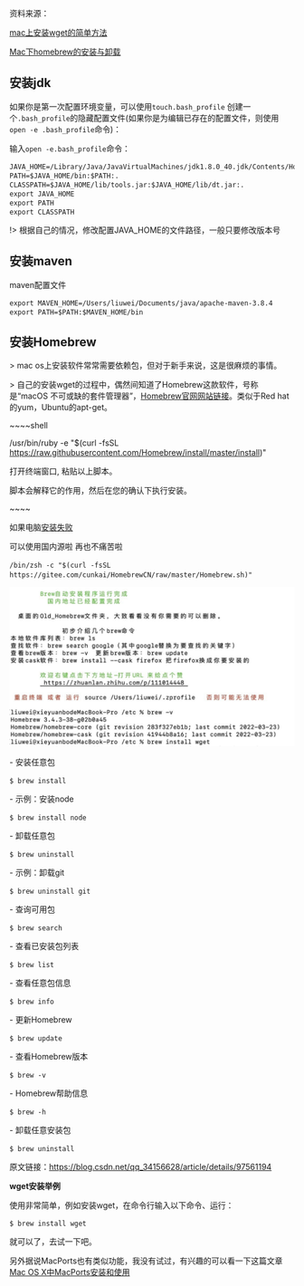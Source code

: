资料来源：

[mac上安装wget的简单方法](https://blog.csdn.net/hyb745250618/article/details/53257294) <br/>

[Mac下homebrew的安装与卸载](https://blog.csdn.net/qq_34156628/article/details/97561194)

## 安装jdk

如果你是第一次配置环境变量，可以使用`touch.bash_profile` 创建一个`.bash_profile`的隐藏配置文件(如果你是为编辑已存在的配置文件，则使用`open -e .bash_profile`命令)：

输入`open -e.bash_profile`命令：

~~~~shell
JAVA_HOME=/Library/Java/JavaVirtualMachines/jdk1.8.0_40.jdk/Contents/Home
PATH=$JAVA_HOME/bin:$PATH:.
CLASSPATH=$JAVA_HOME/lib/tools.jar:$JAVA_HOME/lib/dt.jar:.
export JAVA_HOME
export PATH
export CLASSPATH
~~~~

!>  根据自己的情况，修改配置JAVA_HOME的文件路径，一般只要修改版本号

## 安装maven

maven配置文件

~~~~Shell
export MAVEN_HOME=/Users/liuwei/Documents/java/apache-maven-3.8.4
export PATH=$PATH:$MAVEN_HOME/bin
~~~~

## 安装Homebrew

\> mac os上安装软件常常需要依赖包，但对于新手来说，这是很麻烦的事情。

\> 自己的安装wget的过程中，偶然间知道了Homebrew这款软件，号称是“macOS 不可或缺的套件管理器”，[Homebrew官网网站链接](http://brew.sh/index_zh-cn.html)。类似于Red hat的yum，Ubuntu的apt-get。

\~~~~shell

/usr/bin/ruby -e "$(curl -fsSL https://raw.githubusercontent.com/Homebrew/install/master/install)"

打开终端窗口, 粘贴以上脚本。

脚本会解释它的作用，然后在您的确认下执行安装。

\~~~~

如果电脑[安装失败](https://blog.csdn.net/txl910514/article/details/105880125)

可以使用国内源啦  再也不痛苦啦

`/bin/zsh -c "$(curl -fsSL https://gitee.com/cunkai/HomebrewCN/raw/master/Homebrew.sh)"`

![](large/e6c9d24ely1h0jw2inrrtj20u00gsad3.jpg ":size=80%")

\- 安装任意包

`$ brew install `

\- 示例：安装node

`$ brew install node`

\- 卸载任意包

`$ brew uninstall `

\- 示例：卸载git

`$ brew uninstall git`

\- 查询可用包

`$ brew search `

\- 查看已安装包列表

`$ brew list`

\- 查看任意包信息

`$ brew info `

\- 更新Homebrew

`$ brew update`

\- 查看Homebrew版本

`$ brew -v`

\- Homebrew帮助信息

`$ brew -h`

\- 卸载任意安装包

`$ brew uninstall `

原文链接：https://blog.csdn.net/qq_34156628/article/details/97561194

**wget安装举例**

使用非常简单，例如安装wget，在命令行输入以下命令、运行：

~~~~shell
$ brew install wget
~~~~

就可以了，去试一下吧。

另外据说MacPorts也有类似功能，我没有试过，有兴趣的可以看一下这篇文章[Mac OS X中MacPorts安装和使用](http://www.ccvita.com/434.html)

